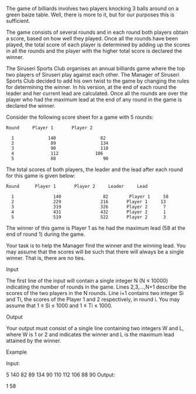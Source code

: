 The game of billiards involves two players knocking 3 balls around on a green baize table. Well, there is more to it, but for our purposes this is sufficient.

The game consists of several rounds and in each round both players obtain a score, based on how well they played. Once all the rounds have been played, the total score of each player is determined by adding up the scores in all the rounds and the player with the higher total score is declared the winner.

The Siruseri Sports Club organises an annual billiards game where the top two players of Siruseri play against each other. The Manager of Siruseri Sports Club decided to add his own twist to the game by changing the rules for determining the winner. In his version, at the end of each round the leader and her current lead are calculated. Once all the rounds are over the player who had the maximum lead at the end of any round in the game is declared the winner.

Consider the following score sheet for a game with 5 rounds:

    Round     Player 1       Player 2

      1             140                 82
      2              89                 134 
      3              90                 110 
      4              112              106
      5              88                  90 
The total scores of both players, the leader and the lead after each round for this game is given below:

    Round      Player 1       Player 2     Leader     Lead

      1               140           	 82        Player 1     58
      2               229           	216       Player 1     13
      3               319           	326       Player 2      7
      4               431           	432       Player 2      1
      5               519           	522       Player 2      3
The winner of this game is Player 1 as he had the maximum lead (58 at the end of round 1) during the game.

Your task is to help the Manager find the winner and the winning lead. You may assume that the scores will be such that there will always be a single winner. That is, there are no ties.

Input

The first line of the input will contain a single integer N (N ≤ 10000) indicating the number of rounds in the game. Lines 2,3,...,N+1 describe the scores of the two players in the N rounds. Line i+1 contains two integer Si and Ti, the scores of the Player 1 and 2 respectively, in round i. You may assume that 1 ≤ Si ≤ 1000 and 1 ≤ Ti ≤ 1000.

Output

Your output must consist of a single line containing two integers W and L, where W is 1 or 2 and indicates the winner and L is the maximum lead attained by the winner.

Example

Input:

5
140 82
89 134
90 110
112 106
88 90
Output:

1 58
